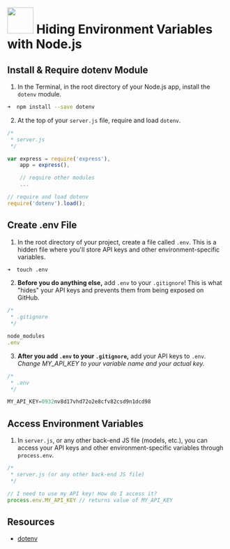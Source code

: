 # <img src="https://cloud.githubusercontent.com/assets/7833470/10899314/63829980-8188-11e5-8cdd-4ded5bcb6e36.png" height="60"> Hiding Environment Variables with Node.js

## Install & Require dotenv Module

1. In the Terminal, in the root directory of your Node.js app, install the `dotenv` module.

  ```zsh
  ➜  npm install --save dotenv
  ```

2. At the top of your `server.js` file, require and load `dotenv`.

  ```js
  /*
   * server.js
   */

  var express = require('express'),
      app = express(),

      // require other modules
      ...

  // require and load dotenv
  require('dotenv').load();
  ```

## Create .env File

1. In the root directory of your project, create a file called `.env`. This is a hidden file where you'll store API keys and other environment-specific variables.

  ```zsh
  ➜  touch .env
  ```

2. **Before you do anything else,** add `.env` to your `.gitignore`! This is what "hides" your API keys and prevents them from being exposed on GitHub.

  ```js
  /*
   * .gitignore
   */

  node_modules
  .env
  ```

3. **After you add `.env` to your `.gitignore`,** add your API keys to `.env`. *Change MY_API_KEY to your variable name and your actual key.*

  ```js
  /*
   * .env
   */

  MY_API_KEY=0932nv8d17vhd72o2e8cfv82csd9n1dcd98
  ```

## Access Environment Variables

1. In `server.js`, or any other back-end JS file (models, etc.), you can access your API keys and other environment-specific variables through `process.env`.

  ```js
  /*
   * server.js (or any other back-end JS file)
   */

  // I need to use my API key! How do I access it?
  process.env.MY_API_KEY // returns value of MY_API_KEY
  ```

## Resources

* <a href="https://github.com/motdotla/dotenv" target="_blank">dotenv</a>
